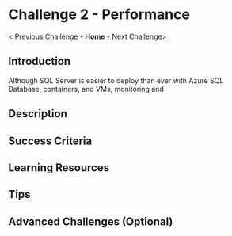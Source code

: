 # Challenge 2 - Performance

[< Previous Challenge](../Challenge01/Challenge01.md) - **[Home](../readme.md)** - [Next Challenge>](../../Challenge03/Challenge03.md)

## Introduction 

Although SQL Server is easier to deploy than ever with Azure SQL Database, containers, and VMs, monitoring and 


## Description




## Success Criteria



## Learning Resources


## Tips



## Advanced Challenges (Optional)

